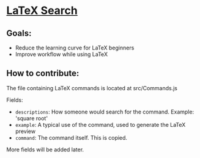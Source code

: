 # [LaTeX Search](https://github.com/lunaroyster/LaTeX-search/blob/master/README.md)

## Goals:

* Reduce the learning curve for LaTeX beginners
* Improve workflow while using LaTeX

## How to contribute:

The file containing LaTeX commands is located at src/Commands.js

Fields:

* `descriptions`: How someone would search for the command. Example: 'square root'
* `example`: A typical use of the command, used to generate the LaTeX preview
* `command`: The command itself. This is copied.

More fields will be added later.
